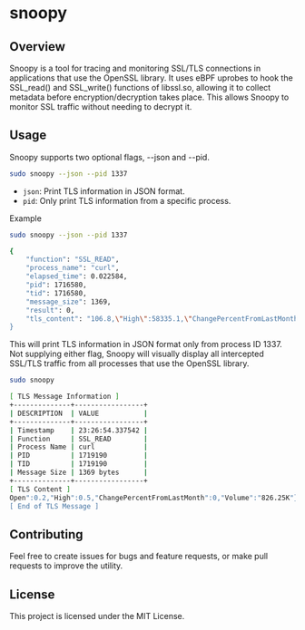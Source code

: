 # snoopy

## Overview

Snoopy is a tool for tracing and monitoring SSL/TLS connections in applications that use the OpenSSL library. It uses eBPF uprobes to hook the SSL_read() and SSL_write() functions of libssl.so, allowing it to collect metadata before encryption/decryption takes place. This allows Snoopy to monitor SSL traffic without needing to decrypt it.


## Usage

Snoopy supports two optional flags, --json and --pid.

```bash
sudo snoopy --json --pid 1337
```

- `json`: Print TLS information in JSON format.
- `pid`: Only print TLS information from a specific process.

Example

```bash
sudo snoopy --json --pid 1337

{
    "function": "SSL_READ",
    "process_name": "curl",
    "elapsed_time": 0.022584,
    "pid": 1716580,
    "tid": 1716580,
    "message_size": 1369,
    "result": 0,
    "tls_content": "106.8,\"High\":58335.1,\"ChangePercentFromLastMonth\":36.41,\"Volume\":\"4.01M\"},{\"Date\":\"01/01/2021\",\"Price\":33108.1,\"Open\":28951.7,\"High\":41921.7,\"ChangePercentFromLastMonth\":14.37,\"Volume\":\"5.50M\"
}

```
This will print TLS information in JSON format only from process ID 1337.
Not supplying either flag, Snoopy will visually display all intercepted SSL/TLS traffic from all processes that use the OpenSSL library.

```bash
sudo snoopy

[ TLS Message Information ]
+--------------+-----------------+
| DESCRIPTION  | VALUE           |
+--------------+-----------------+
| Timestamp    | 23:26:54.337542 |
| Function     | SSL_READ        |
| Process Name | curl            |
| PID          | 1719190         |
| TID          | 1719190         |
| Message Size | 1369 bytes      |
+--------------+-----------------+
[ TLS Content ]
Open":0.2,"High":0.5,"ChangePercentFromLastMonth":0,"Volume":"826.25K"},{"Date":"10/01/2010","Price":0.2,"Open":0.1,"High":0.2,"ChangePercentFromLastMonth":210.99,"Volume":"1.11M"}
[ End of TLS Message ]
```

## Contributing

Feel free to create issues for bugs and feature requests, or make pull requests to improve the utility.

## License

This project is licensed under the MIT License.
